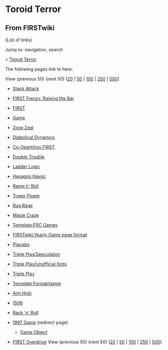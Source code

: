 # Toroid Terror

## From FIRSTwiki

(List of links)

Jump to: navigation, search

< [Toroid Terror](/index.php?title=Toroid_Terror&redirect=no "Toroid
Terror")

The following pages link to here:

View (previous 50) (next 50) ([20](/index.php?title=Special:Whatlinkshere/Toroid_Terror&limit=20&from=0 "Special:Whatlinkshere/Toroid Terror") | [50](/index.php?title=Special:Whatlinkshere/Toroid_Terror&limit=50&from=0 "Special:Whatlinkshere/Toroid Terror") | [100](/index.php?title=Special:Whatlinkshere/Toroid_Terror&limit=100&from=0 "Special:Whatlinkshere/Toroid Terror") | [250](/index.php?title=Special:Whatlinkshere/Toroid_Terror&limit=250&from=0 "Special:Whatlinkshere/Toroid Terror") | [500](/index.php?title=Special:Whatlinkshere/Toroid_Terror&limit=500&from=0 "Special:Whatlinkshere/Toroid Terror")).

- [Stack Attack](Stack_Attack "Stack Attack")
- [FIRST Frenzy: Raising the Bar](FIRST_Frenzy:_Raising_the_Bar "FIRST Frenzy: Raising the Bar")
- [FIRST](first)
- [Game](Game "Game")
- [Zone Zeal](Zone_Zeal "Zone Zeal")
- [Diabolical Dynamics](Diabolical_Dynamics "Diabolical Dynamics")
- [Co-Opertition FIRST](Co-Opertition_FIRST "Co-Opertition FIRST")
- [Double Trouble](Double_Trouble "Double Trouble")
- [Ladder Logic](Ladder_Logic "Ladder Logic")
- [Hexagon Havoc](Hexagon_Havoc "Hexagon Havoc")
- [Ramp n' Roll](Ramp_n%27_Roll "Ramp n' Roll")
- [Tower Power](Tower_Power "Tower Power")
- [Rug Rage](Rug_Rage "Rug Rage")
- [Maize Craze](Maize_Craze "Maize Craze")
- [Template:FRC Games](Template:FRC_Games "Template:FRC Games")
- [FIRSTwiki:Yearly Game page format](FIRSTwiki:Yearly_Game_page_format "FIRSTwiki:Yearly Game page format")
- [Placebo](Placebo "Placebo")
- [Triple Play/Speculation](Triple_Play/Speculation "Triple Play/Speculation")
- [Triple Play/Unofficial hints](Triple_Play/Unofficial_hints "Triple Play/Unofficial hints")
- [Triple Play](triple-play)
- [Template:Format/game](Template:Format/game "Template:Format/game")
- [Aim High](aim-high)
- [1506](1506 "1506")
- [Rack 'n' Roll](Rack_%27n%27_Roll "Rack 'n' Roll")
- [1997 Game](/index.php?title=1997_Game&redirect=no "1997 Game") (redirect page) 

  - [Game Object](Game_Object "Game Object")

- [FIRST Overdrive](FIRST_Overdrive "FIRST Overdrive") View (previous 50) (next 50) ([20](/index.php?title=Special:Whatlinkshere/Toroid_Terror&limit=20&from=0 "Special:Whatlinkshere/Toroid Terror") | [50](/index.php?title=Special:Whatlinkshere/Toroid_Terror&limit=50&from=0 "Special:Whatlinkshere/Toroid Terror") | [100](/index.php?title=Special:Whatlinkshere/Toroid_Terror&limit=100&from=0 "Special:Whatlinkshere/Toroid Terror") | [250](/index.php?title=Special:Whatlinkshere/Toroid_Terror&limit=250&from=0 "Special:Whatlinkshere/Toroid Terror") | [500](/index.php?title=Special:Whatlinkshere/Toroid_Terror&limit=500&from=0 "Special:Whatlinkshere/Toroid Terror")).
